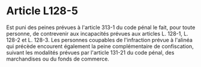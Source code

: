 # Article L128-5

Est puni des peines prévues à l'article 313-1 du code pénal le fait, pour toute personne, de contrevenir aux incapacités prévues aux articles L. 128-1, L. 128-2 et L. 128-3.   Les personnes coupables de l'infraction prévue à l'alinéa qui précède encourent également la peine complémentaire de confiscation, suivant les modalités prévues par l'article 131-21 du code pénal, des marchandises ou du fonds de commerce.
